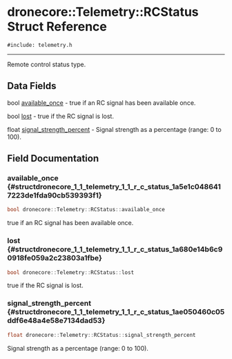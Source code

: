 # dronecore::Telemetry::RCStatus Struct Reference
`#include: telemetry.h`

----


Remote control status type. 


## Data Fields


 bool [available_once](#structdronecore_1_1_telemetry_1_1_r_c_status_1a5e1c0486417223de1fda90cb539393f1) - true if an RC signal has been available once.


 bool [lost](#structdronecore_1_1_telemetry_1_1_r_c_status_1a680e14b6c90918fe059a2c23803a1fbe) - true if the RC signal is lost.


 float [signal_strength_percent](#structdronecore_1_1_telemetry_1_1_r_c_status_1ae050460c05ddf6e48a4e58e7134dad53) - Signal strength as a percentage (range: 0 to 100).


## Field Documentation


### available_once {#structdronecore_1_1_telemetry_1_1_r_c_status_1a5e1c0486417223de1fda90cb539393f1}

```cpp
bool dronecore::Telemetry::RCStatus::available_once
```


true if an RC signal has been available once.


### lost {#structdronecore_1_1_telemetry_1_1_r_c_status_1a680e14b6c90918fe059a2c23803a1fbe}

```cpp
bool dronecore::Telemetry::RCStatus::lost
```


true if the RC signal is lost.


### signal_strength_percent {#structdronecore_1_1_telemetry_1_1_r_c_status_1ae050460c05ddf6e48a4e58e7134dad53}

```cpp
float dronecore::Telemetry::RCStatus::signal_strength_percent
```


Signal strength as a percentage (range: 0 to 100).

